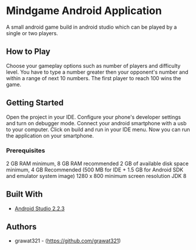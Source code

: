 # Mindgame Android Application


A small android game build in android studio which can be played by a single or two players.

## How to Play

Choose your gameplay options such as number of players and difficulty level.
You have to type a number greater then your opponent's number and within a range of next 10 numbers.
The first player to reach 100 wins the game.

## Getting Started

Open the project in your IDE.
Configure your phone's developer settings and turn on debugger mode.
Connect your android smartphone with a usb to your computer.
Click on build and run in your IDE menu.
Now you can run the application on your smartphone.

### Prerequisites

2 GB RAM minimum, 8 GB RAM recommended
2 GB of available disk space minimum, 4 GB Recommended (500 MB for IDE + 1.5 GB for Android SDK and emulator system image)
1280 x 800 minimum screen resolution
JDK 8

## Built With

* [Android Studio 2.2.3](https://developer.android.com/studio/)

## Authors

* grawat321 - (https://github.com/grawat321)

